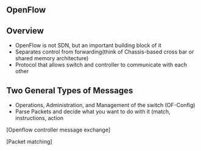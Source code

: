 ## OpenFlow



## Overview

* OpenFlow is not SDN, but an important building block of it
* Separates control from forwarding(think of Chassis-based cross bar or shared memory architecture)
* Protocol that allows switch and controller to communicate with each other



## Two General Types of Messages

* Operations, Administration, and Management of the switch (OF-Config)
* Parse Packets and decide what you want to do with it (match, instructions, action

[Openflow controller message exchange]



[Packet matching]